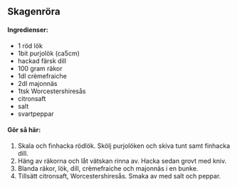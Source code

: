 ## Skagenröra

#### Ingredienser:
* 1 röd lök
* 1bit purjolök (ca5cm)
* hackad färsk dill
* 100 gram räkor
* 1dl crèmefraiche
* 2dl majonnäs
* 1tsk Worcestershiresås
* citronsaft
* salt
* svartpeppar

#### Gör så här:
1. Skala och finhacka rödlök. Skölj purjolöken och skiva tunt samt finhacka dill.
2. Häng av räkorna och låt vätskan rinna av. Hacka sedan grovt med kniv.
3. Blanda räkor, lök, dill, crèmefraiche och majonnäs i en bunke. 
4. Tillsätt citronsaft, Worcestershiresås. Smaka av med salt och peppar.
